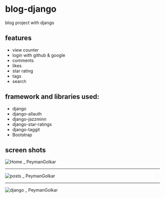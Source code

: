 # blog-django
blog project with django

## features
- view counter
- login with github & google
- comments
- likes
- star rating
- tags
- search 

## framework and libraries used:
- django
- django-allauth
- django-jazzminn
- django-star-ratings
- django-taggit
- Bootstrap


## screen shots
![Home _ PeymanGolkar](https://user-images.githubusercontent.com/85928258/146726206-8c2ebd40-7a04-464b-8569-6a84c04f15c9.png)
<hr/>

![posts _ PeymanGolkar](https://user-images.githubusercontent.com/85928258/146726410-388d8820-00dc-438a-826f-f40b692280a8.png)
<hr/>

![django _ PeymanGolkar](https://user-images.githubusercontent.com/85928258/146726801-f5e6c1cf-c2ce-443e-b76e-576f900390bf.png)
